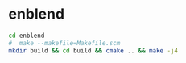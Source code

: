 # enblend

```bash
cd enblend
#  make --makefile=Makefile.scm
mkdir build && cd build && cmake .. && make -j4
```
